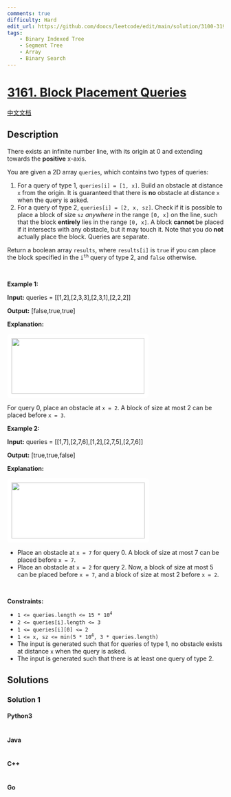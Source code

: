 ```yaml
---
comments: true
difficulty: Hard
edit_url: https://github.com/doocs/leetcode/edit/main/solution/3100-3199/3161.Block%20Placement%20Queries/README_EN.md
tags:
    - Binary Indexed Tree
    - Segment Tree
    - Array
    - Binary Search
---
```


<!-- problem:start -->

# [3161. Block Placement Queries](https://leetcode.com/problems/block-placement-queries)

[中文文档](/solution/3100-3199/3161.Block%20Placement%20Queries/README.md)

## Description

<!-- description:start -->

<p>There exists an infinite number line, with its origin at 0 and extending towards the <strong>positive</strong> x-axis.</p>

<p>You are given a 2D array <code>queries</code>, which contains two types of queries:</p>

<ol>
	<li>For a query of type 1, <code>queries[i] = [1, x]</code>. Build an obstacle at distance <code>x</code> from the origin. It is guaranteed that there is <strong>no</strong> obstacle at distance <code>x</code> when the query is asked.</li>
	<li>For a query of type 2, <code>queries[i] = [2, x, sz]</code>. Check if it is possible to place a block of size <code>sz</code> <em>anywhere</em> in the range <code>[0, x]</code> on the line, such that the block <strong>entirely</strong> lies in the range <code>[0, x]</code>. A block <strong>cannot </strong>be placed if it intersects with any obstacle, but it may touch it. Note that you do<strong> not</strong> actually place the block. Queries are separate.</li>
</ol>

<p>Return a boolean array <code>results</code>, where <code>results[i]</code> is <code>true</code> if you can place the block specified in the <code>i<sup>th</sup></code> query of type 2, and <code>false</code> otherwise.</p>

<p>&nbsp;</p>
<p><strong class="example">Example 1:</strong></p>

<div class="example-block">
<p><strong>Input:</strong> <span class="example-io">queries = [[1,2],[2,3,3],[2,3,1],[2,2,2]]</span></p>

<p><strong>Output:</strong> <span class="example-io">[false,true,true]</span></p>

<p><strong>Explanation:</strong></p>

<p><strong><img alt="" src="https://fastly.jsdelivr.net/gh/doocs/leetcode@main/solution/3100-3199/3161.Block%20Placement%20Queries/images/example0block.png" style="padding: 10px; background: rgb(255, 255, 255); border-radius: 0.5rem; width: 309px; height: 129px;" /></strong></p>

<p>For query 0, place an obstacle at <code>x = 2</code>. A block of size at most 2 can be placed before <code>x = 3</code>.</p>
</div>

<p><strong class="example">Example 2:</strong></p>

<div class="example-block">
<p><strong>Input:</strong> <span class="example-io">queries = </span>[[1,7],[2,7,6],[1,2],[2,7,5],[2,7,6]]<!-- notionvc: 4a471445-5af1-4d72-b11b-94d351a2c8e9 --></p>

<p><strong>Output:</strong> [true,true,false]</p>

<p><strong>Explanation:</strong></p>

<p><strong><img alt="" src="https://fastly.jsdelivr.net/gh/doocs/leetcode@main/solution/3100-3199/3161.Block%20Placement%20Queries/images/example1block.png" style="padding: 10px; background: rgb(255, 255, 255); border-radius: 0.5rem; width: 310px; height: 130px;" /></strong></p>

<ul>
	<li>Place an obstacle at <code>x = 7</code> for query 0. A block of size at most 7 can be placed before <code>x = 7</code>.</li>
	<li>Place an obstacle at <code>x = 2</code> for query 2. Now, a block of size at most 5 can be placed before <code>x = 7</code>, and a block of size at most 2 before <code>x = 2</code>.</li>
</ul>
</div>

<p>&nbsp;</p>
<p><strong>Constraints:</strong></p>

<ul>
	<li><code>1 &lt;= queries.length &lt;= 15 * 10<sup>4</sup></code></li>
	<li><code>2 &lt;= queries[i].length &lt;= 3</code></li>
	<li><code>1 &lt;= queries[i][0] &lt;= 2</code></li>
	<li><code>1 &lt;= x, sz &lt;= min(5 * 10<sup>4</sup>, 3 * queries.length)</code></li>
	<li>The input is generated such that for queries of type 1, no obstacle exists at distance <code>x</code> when the query is asked.</li>
	<li>The input is generated such that there is at least one query of type 2.</li>
</ul>

<!-- description:end -->

## Solutions

<!-- solution:start -->

### Solution 1

<!-- tabs:start -->

#### Python3

```python

```

#### Java

```java

```

#### C++

```cpp

```

#### Go

```go

```

<!-- tabs:end -->

<!-- solution:end -->

<!-- problem:end -->
